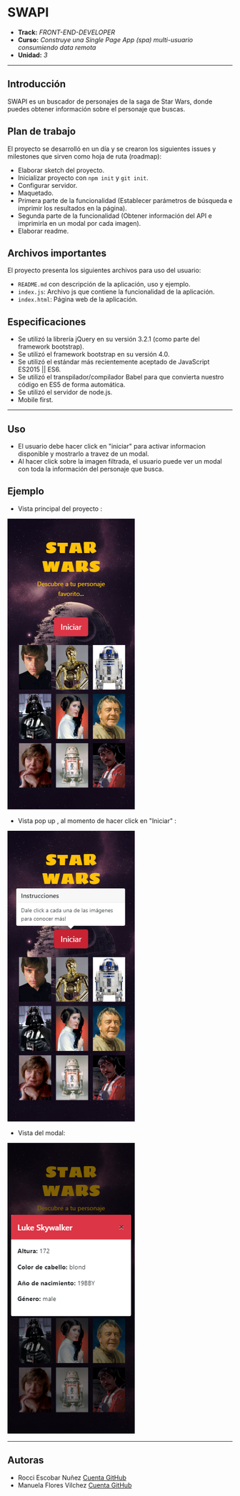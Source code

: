 # SWAPI

* **Track:** _FRONT-END-DEVELOPER_
* **Curso:** _Construye una Single Page App (spa) multi-usuario consumiendo data remota_
* **Unidad:** _3_

***

## Introducción 

SWAPI es un buscador de personajes de la saga de Star Wars, donde puedes obtener información sobre el personaje que buscas. 

## Plan de trabajo

El proyecto se desarrolló en un día y se crearon los siguientes issues y milestones que sirven como hoja de ruta (roadmap):

* Elaborar sketch del proyecto.
* Inicializar proyecto con `npm init` y `git init`.
* Configurar servidor.
* Maquetado.
* Primera parte de la funcionalidad (Establecer parámetros de búsqueda e imprimir los resultados en la página).
* Segunda parte de la funcionalidad (Obtener información del API e imprimirla en un modal por cada imagen). 
* Elaborar readme.

## Archivos importantes

El proyecto presenta los siguientes archivos para uso del usuario:

* `README.md` con descripción de la aplicación, uso y ejemplo.
* `index.js`: Archivo js que contiene la funcionalidad de la aplicación.
* `index.html`: Página web de la aplicación.

## Especificaciones

* Se utilizó la librería jQuery en su versión 3.2.1 (como parte del framework bootstrap).
* Se utilizó el framework bootstrap en su versión 4.0.
* Se utilizó el estándar más recientemente aceptado de JavaScript ES2015 || ES6.
* Se utilizó el transpilador/compilador Babel para que convierta nuestro código en ES5 de forma automática.
* Se utilizó el servidor de node.js.
* Mobile first.

***

## Uso
* El usuario debe hacer click en "iniciar" para activar informacion disponible y mostrarlo a travez de un modal.
* Al hacer click sobre la imagen filtrada, el usuario puede ver un modal con toda la información del personaje que busca.

## Ejemplo
* Vista principal del proyecto :

![Con titulo](public/assets/images/mobile-1.png "Vista mobile")

* Vista pop up , al momento de hacer click en "Iniciar" :

![Imagen del buscador](public/assets/images/pop-up.png "Vista del personaje filtrado")

* Vista del modal:

![Imagen del modal](public/assets/images/modal.png "Modal")

***

## Autoras

* Rocci Escobar Nuñez [Cuenta GitHub](https://github.com/Rocciescobar "Repositorio")
* Manuela Flores Vilchez [Cuenta GitHub ](https://github.com/ManuelaFlores "Repositorio")